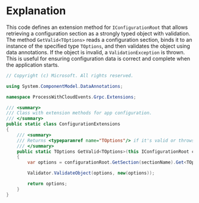 # Explanation
This code defines an extension method for `IConfigurationRoot` that allows retrieving a configuration section as a strongly typed object with validation. The method `GetValid<TOptions>` reads a configuration section, binds it to an instance of the specified type `TOptions`, and then validates the object using data annotations. If the object is invalid, a `ValidationException` is thrown. This is useful for ensuring configuration data is correct and complete when the application starts.

```csharp
// Copyright (c) Microsoft. All rights reserved.

using System.ComponentModel.DataAnnotations;

namespace ProcessWithCloudEvents.Grpc.Extensions;

/// <summary>
/// Class with extension methods for app configuration.
/// </summary>
public static class ConfigurationExtensions
{
    /// <summary>
    /// Returns <typeparamref name="TOptions"/> if it's valid or throws <see cref="ValidationException"/>.
    /// </summary>
    public static TOptions GetValid<TOptions>(this IConfigurationRoot configurationRoot, string sectionName)
    {
        var options = configurationRoot.GetSection(sectionName).Get<TOptions>()!;

        Validator.ValidateObject(options, new(options));

        return options;
    }
}
```